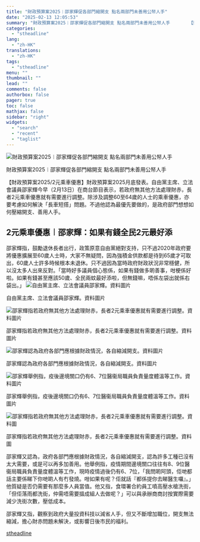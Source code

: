 ```yaml
---
title: "財政預算案2025︱邵家輝促各部門縮開支 點名兩部門未善用公帑人手"
date: "2025-02-13 12:05:53"
summary: "財政預算案2025︱邵家輝促各部門縮開支 點名兩部門未善用公帑人手       【財政預算案..."
categories:
  - "stheadline"
lang:
  - "zh-HK"
translations:
  - "zh-HK"
tags:
  - "stheadline"
menu: ""
thumbnail: ""
lead: ""
comments: false
authorbox: false
pager: true
toc: false
mathjax: false
sidebar: "right"
widgets:
  - "search"
  - "recent"
  - "taglist"
---
```


![財政預算案2025︱邵家輝促各部門縮開支 點名兩部門未善用公帑人手](https://image.stheadline.com/f/680p0/0x0/100/none/09d8830403af54fcb152d9e74df7f3d6/stheadline/inewsmedia/20250213/_2025021311584224129.jpg)

財政預算案2025︱邵家輝促各部門縮開支 點名兩部門未善用公帑人手




【財政預算案2025/2元乘車優惠】財政預算案2025月底發表。自由黨主席、立法會議員邵家輝今早（2月13日）在商台節目表示，若政府無其他方法處理財赤，長者2元乘車優惠就有需要進行調整。除涉及調整60至64歲的人士的乘車優惠，亦要考慮如何解決「長車短撘」問題。不過他認為最優先要做的，是政府部門想想如何壓縮開支、善用人手。

2元乘車優惠︱邵家輝：如果有錢全民2元最好添
----------------------

邵家輝指，鼓勵退休長者出行，政策原意自由黨絕對支持，只不過2020年政府要將優惠擴展至60歲人士時，大家不無疑問，因為強積金供款都是待到65歲才可取出，60歲人士許多時候根本未退休。只不過因為當時政府財政狀況非常穩健，所以沒太多人出來反對。「當時好多議員個心態係，如果有錢做多啲善事，咁梗係好啦。如果有錢甚至應該50歲、全民兩蚊最好添啦，但無錢嘛，唔係左袋出就係右袋出。」
 ![自由黨主席、立法會議員邵家輝。資料圖片](https://image.hkhl.hk/f/1024p0/0x0/100/none/9e23d174a0d10fd034b330b7f467f71c/2025-02/NK240319LG007.jpg)


自由黨主席、立法會議員邵家輝。資料圖片



 ![邵家輝指若政府無其他方法處理財赤，長者2元乘車優惠就有需要進行調整。資料圖片](https://image.hkhl.hk/f/1024p0/0x0/100/none/8f95211e4a8f1404ad50bee82b375391/2025-02/NK240320TF02_1.jpg)


邵家輝指若政府無其他方法處理財赤，長者2元乘車優惠就有需要進行調整。資料圖片



 ![邵家輝認為政府各部門應根據財政情況，各自縮減開支。資料圖片](https://image.hkhl.hk/f/1024p0/0x0/100/none/212503c0ffc3c658f50d4e842bcf7fa6/2025-02/NE240201SHIU011.jpg)


邵家輝認為政府各部門應根據財政情況，各自縮減開支。資料圖片



 ![邵家輝舉例指，疫後邊境關口仍有6、7位醫衞局職員負責量度體溫等工作。資料圖片](https://image.hkhl.hk/f/1024p0/0x0/100/none/026e37357059062777e99b170294d4c1/2025-02/DNSK0905FUNGTAK002.jpg)


邵家輝舉例指，疫後邊境關口仍有6、7位醫衞局職員負責量度體溫等工作。資料圖片



 ![邵家輝指若政府無其他方法處理財赤，長者2元乘車優惠就有需要進行調整。資料圖](https://image.hkhl.hk/f/1024p0/0x0/100/none/8bd7914e607424012da193006f5c9e53/2025-02/8676841.jpg)


邵家輝指若政府無其他方法處理財赤，長者2元乘車優惠就有需要進行調整。資料圖




邵家輝又認為，政府各部門應根據財政情況，各自縮減開支，認為許多工種已沒有太大需要，或是可以再多加善用。他舉例指，疫情期間邊境關口往往有8、9位醫衞局職員負責量度體溫等工作，現時疫情過後仍有6、7位，「我問啲阿頭，佢哋都話主要係睇下你哋啲人有冇發燒。咁如果有呢？佢就話『都係提你去睇醫生囉』。」他質疑是否仍需要有那麼多人員當值。他又指，食環署合約員工噴高壓水槍洗街，「但佢落雨都洗街，仲需唔需要搵成組人去做呢？」可以與承辦商商討按實際需要減少洗街次數，壓低成本。

邵家輝又指，觀察到政府大量投資科技以減省人手，但又不斷增加職位，開支無法縮減，擔心財赤問題未解決，或影響日後巿民的福利。

[stheadline](https://std.stheadline.com/realtime/article/2052518/即時-港聞-財政預算案2025︱邵家輝促各部門縮開支-點名兩部門未善用公帑人手)
